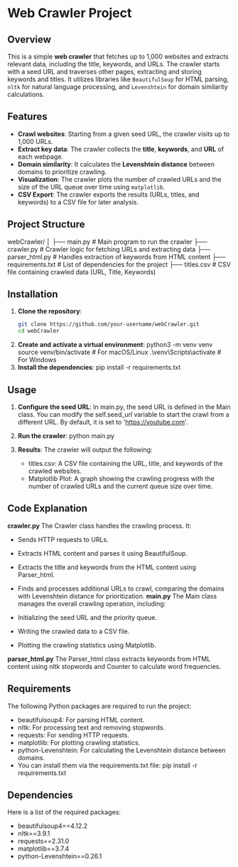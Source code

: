 # Web Crawler Project

## Overview

This is a simple **web crawler** that fetches up to 1,000 websites and extracts relevant data, including the title, keywords, and URLs. The crawler starts with a seed URL and traverses other pages, extracting and storing keywords and titles. It utilizes libraries like `BeautifulSoup` for HTML parsing, `nltk` for natural language processing, and `Levenshtein` for domain similarity calculations.

## Features

- **Crawl websites**: Starting from a given seed URL, the crawler visits up to 1,000 URLs.
- **Extract key data**: The crawler collects the **title**, **keywords**, and **URL** of each webpage.
- **Domain similarity**: It calculates the **Levenshtein distance** between domains to prioritize crawling.
- **Visualization**: The crawler plots the number of crawled URLs and the size of the URL queue over time using `matplotlib`.
- **CSV Export**: The crawler exports the results (URLs, titles, and keywords) to a CSV file for later analysis.

## Project Structure

webCrawler/ │ ├── main.py # Main program to run the crawler ├── crawler.py # Crawler logic for fetching URLs and extracting data ├── parser_html.py # Handles extraction of keywords from HTML content ├── requirements.txt # List of dependencies for the project ├── titles.csv # CSV file containing crawled data (URL, Title, Keywords)

## Installation

1. **Clone the repository**:
   ```bash
   git clone https://github.com/your-username/webCrawler.git
   cd webCrawler
   ```
2. **Create and activate a virtual environment**:
   python3 -m venv venv
   source venv/bin/activate # For macOS/Linux
   .\venv\Scripts\activate # For Windows
3. **Install the dependencies**:
   pip install -r requirements.txt

## Usage

1. **Configure the seed URL**:
   In main.py, the seed URL is defined in the Main class. You can modify the self.seed_url variable to start the crawl from a different URL. By default, it is set to 'https://youtube.com'.

2. **Run the crawler**:
   python main.py
3. **Results**:
   The crawler will output the following:
   - titles.csv: A CSV file containing the URL, title, and keywords of the crawled websites.
   - Matplotlib Plot: A graph showing the crawling progress with the number of crawled URLs and the current queue size over time.

## Code Explanation

**crawler.py**
The Crawler class handles the crawling process. It:

- Sends HTTP requests to URLs.
- Extracts HTML content and parses it using BeautifulSoup.
- Extracts the title and keywords from the HTML content using Parser_html.
- Finds and processes additional URLs to crawl, comparing the domains with Levenshtein distance for prioritization.
  **main.py**
  The Main class manages the overall crawling operation, including:

- Initializing the seed URL and the priority queue.
- Writing the crawled data to a CSV file.
- Plotting the crawling statistics using Matplotlib.

**parser_html.py**
The Parser_html class extracts keywords from HTML content using nltk stopwords and Counter to calculate word frequencies.

## Requirements

The following Python packages are required to run the project:

- beautifulsoup4: For parsing HTML content.
- nltk: For processing text and removing stopwords.
- requests: For sending HTTP requests.
- matplotlib: For plotting crawling statistics.
- python-Levenshtein: For calculating the Levenshtein distance between domains.
- You can install them via the requirements.txt file:
  pip install -r requirements.txt

## Dependencies

Here is a list of the required packages:

- beautifulsoup4==4.12.2
- nltk==3.9.1
- requests==2.31.0
- matplotlib==3.7.4
- python-Levenshtein==0.26.1
